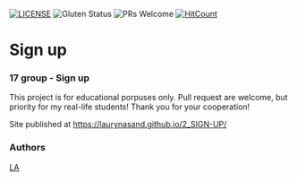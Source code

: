 [![LICENSE](https://img.shields.io/badge/license-MIT-blue.svg?style=flat-square)](https://github.com/LaurynasAnd/HTML5-website-template/blob/master/LICENSE.md)
![Gluten Status](https://img.shields.io/badge/Gluten-Free-green.svg)
![PRs Welcome](https://img.shields.io/badge/PRs-welcome-brightgreen.svg)
[![HitCount](http://hits.dwyl.com/LaurynasAnd/2_SIGN-UP.svg)](http://hits.dwyl.com/Lauryna/2_SIGN-UP)

# Sign up
### 17 group - Sign up

This project is for educational porpuses only. Pull request are welcome, but priority for my real-life students! Thank you for your cooperation!

Site published at https://laurynasand.github.io/2_SIGN-UP/

### Authors
[LA](https://github.com/LaurynasAnd)